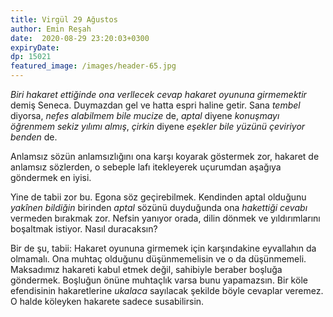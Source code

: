 ```yaml
---
title: Virgül 29 Ağustos 
author: Emin Reşah
date:  2020-08-29 23:20:03+0300
expiryDate:
dp: 15021
featured_image: /images/header-65.jpg
---
```


*Biri hakaret ettiğinde ona verllecek cevap hakaret oyununa girmemektir* demiş Seneca. Duymazdan gel
ve hatta espri haline getir. Sana *tembel* diyorsa, *nefes alabilmem bile mucize* de, *aptal* diyene
*konuşmayı öğrenmem sekiz yılımı almış*, *çirkin* diyene *eşekler bile yüzünü çeviriyor benden* de. 

Anlamsız sözün anlamsızlığını ona karşı koyarak göstermek zor, hakaret de anlamsız sözlerden, o
sebeple lafı itekleyerek uçurumdan aşağıya göndermek en iyisi. 

Yine de tabii zor bu. Egona söz geçirebilmek. Kendinden aptal olduğunu *yakînen bildiğin* birinden
*aptal* sözünü duyduğunda ona *hakettiği cevabı* vermeden bırakmak zor. Nefsin yanıyor orada, dilin
dönmek ve yıldırımlarını boşaltmak istiyor. Nasıl duracaksın? 

Bir de şu, tabii: Hakaret oyununa girmemek için karşındakine eyvallahın da olmamalı. Ona muhtaç
olduğunu düşünmemelisin ve o da düşünmemeli. Maksadımız hakareti kabul etmek değil, sahibiyle
beraber boşluğa göndermek. Boşluğun önüne muhtaçlık varsa bunu yapamazsın. Bir köle efendisinin
hakaretlerine *ukalaca* sayılacak şekilde böyle cevaplar veremez. O halde köleyken hakarete sadece
susabilirsin. 

